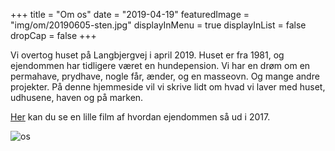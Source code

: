 +++
title = "Om os"
date = "2019-04-19"
featuredImage = "img/om/20190605-sten.jpg"
displayInMenu = true
displayInList = false
dropCap = false
+++

Vi overtog huset på Langbjergvej i april 2019. Huset er fra 1981, og ejendommen har tidligere været en hundepension. Vi har en drøm om en permahave, prydhave, nogle får, ænder, og en masseovn. Og mange andre projekter. På denne hjemmeside vil vi skrive lidt om hvad vi laver med huset, udhusene, haven og på marken.

[Her](https://m.youtube.com/watch?v=-aSoFC3c9Ds&feature=em-share_video_user) kan du se en lille film af hvordan ejendommen så ud i 2017.

![os](/img/om/20190422-os.jpg)